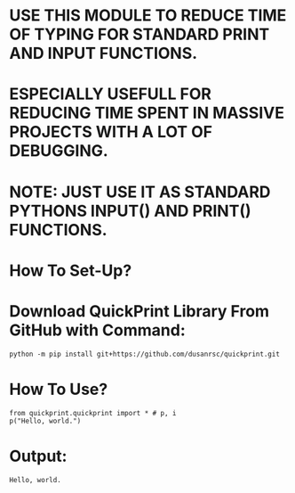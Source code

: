 # USE THIS MODULE TO REDUCE TIME OF TYPING FOR STANDARD PRINT AND INPUT FUNCTIONS.

# ESPECIALLY USEFULL FOR REDUCING TIME SPENT IN MASSIVE PROJECTS WITH A LOT OF DEBUGGING.

# NOTE: JUST USE IT AS STANDARD PYTHONS INPUT() AND PRINT() FUNCTIONS.

# How To Set-Up?
# Download QuickPrint Library From GitHub with Command:
    python -m pip install git+https://github.com/dusanrsc/quickprint.git

# How To Use?
    from quickprint.quickprint import * # p, i
    p("Hello, world.")

# Output:
    Hello, world.

